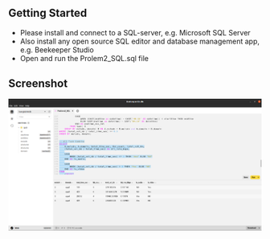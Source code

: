 ## Getting Started

* Please install and connect to a SQL-server, e.g. Microsoft SQL Server
* Also install any open source SQL editor and database management app, e.g. Beekeeper Studio
* Open and run the Prolem2_SQL.sql file

## Screenshot
![GitHub Logo](https://github.com/sujitdebnath/banglalink-assessment/blob/master/Problem%202/problem2_output.png)
